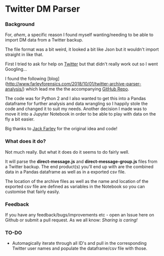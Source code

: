 # Twitter DM Parser

### Background
For, _ahem_, a specific reason I found myself wanting/needing to be able to import DM data from a Twitter backup.

The file format was a bit weird, it looked a bit like Json but it wouldn't import straight in like that.

First I tried to ask for help on [Twitter](https://twitter.com/swedishmike/status/1196750124636147712) but that didn't really work out so I went Googling...

I found the following [blog] (http://www.farleyforensics.com/2018/10/01/twitter-archive-parser-analysis/) which lead me the the accompanying [GitHub Repo](https://github.com/jfarley248/Twitter-Archive-Parser).

The code was for Python 2 and I also wanted to get this into a Pandas dataframe for further analysis and data wrangling so I happily stole the code and changed it to suit my needs. Another decision I made was to move it into a Jupyter Notebook in order to be able to play with data on the fly a bit easier.

Big thanks to [Jack Farley](https://twitter.com/jackfarley248) for the original idea and code!

### What does it do?
Not much really. But what it does do it seems to do fairly well.

It will parse the **direct-message.js** and **direct-message-group.js** files from a Twitter backup. The end product(s) you'll end up with are the combined data in a Pandas dataframe as well as in a exported csv file.

The location of the archive files as well as the name and location of the exported csv file are defined as variables in the Notebook so you can customise that fairly easily.

### Feedback

If you have any feedback/bugs/improvements etc - open an Issue here on Github or submit a pull request. As we all know: _Sharing is caring!_


### TO-DO
- Automagically iterate through all ID's and pull in the corresponding Twitter user names and populate the dataframe/csv file with those.
